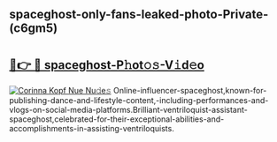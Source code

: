 ## spaceghost-only-fans​-leaked-photo​-Private-(c6gm5)


# <h2><a href="https://mediaupload.pro?title=spaceghost&ref=git">🔗👉 🔴 spaceghost-P𝚑ot𝚘𝚜-V𝚒d𝚎o</a></h2>

[![Corinna Kopf Nue Nu𝚍e𝚜](https://i.imgur.com/0qMVB7G.gif)](https://mediaupload.pro?title=spaceghost&ref=git)
Online-influencer-spaceghost,known-for-publishing-dance-and-lifestyle-content,-including-performances-and-vlogs-on-social-media-platforms.Brilliant-ventriloquist-assistant-spaceghost,celebrated-for-their-exceptional-abilities-and-accomplishments-in-assisting-ventriloquists.  